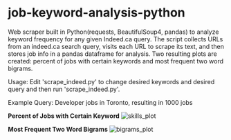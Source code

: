 # job-keyword-analysis-python
Web scraper built in Python(requests, BeautifulSoup4, pandas)  to analyze keyword frequency for any given Indeed.ca query. The script collects URLs from an indeed.ca search query, visits each URL to scrape its text, and then stores job info in a pandas dataframe for analysis. Two resulting plots are created: percent of jobs with certain keywords and most frequent two word bigrams. 

Usage: Edit 'scrape_indeed.py' to change desired keywords and desired query and then run 'scrape_indeed.py'. 

Example Query: Developer jobs in Toronto, resulting in 1000 jobs 

<b>Percent of Jobs with Certain Keyword</b>
![skills_plot](https://cloud.githubusercontent.com/assets/10667203/9595487/e42af7ce-5034-11e5-8145-b78fba785e5f.png)

<b>Most Frequent Two Word Bigrams</b> 
![bigrams_plot](https://cloud.githubusercontent.com/assets/10667203/9595488/e42c246e-5034-11e5-835a-aab20f9c30cb.png)

